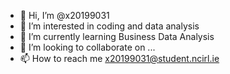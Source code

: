 - 👋 Hi, I’m @x20199031
- 👀 I’m interested in coding and data analysis
- 🌱 I’m currently learning Business Data Analysis
- 💞️ I’m looking to collaborate on ...
- 📫 How to reach me x20199031@student.ncirl.ie

<!---
x20199031/x20199031 is a ✨ special ✨ repository because its `README.md` (this file) appears on your GitHub profile.
You can click the Preview link to take a look at your changes.
--->

